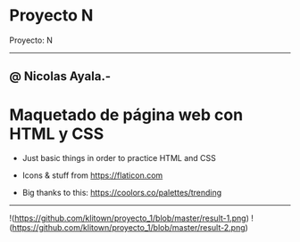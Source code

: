 # Proyecto N
Proyecto: N

******************************************************************

## @ Nicolas Ayala.-

# Maquetado de página web con HTML y CSS

- Just basic things in order to practice HTML and CSS

- Icons & stuff from https://flaticon.com

- Big thanks to this: https://coolors.co/palettes/trending

******************************************************************

!(https://github.com/klitown/proyecto_1/blob/master/result-1.png)
!(https://github.com/klitown/proyecto_1/blob/master/result-2.png)
